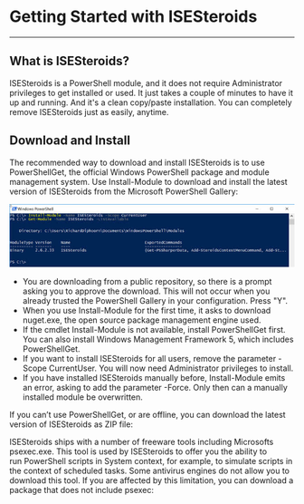 # Getting Started with ISESteroids

---

## What is ISESteroids?
ISESteroids is a PowerShell module, and it does not require Administrator privileges to get installed or used. It just takes a couple of minutes to have it up and running. And it's a clean copy/paste installation. You can completely remove ISESteroids just as easily, anytime.

## Download and Install
The recommended way to download and install ISESteroids is to use PowerShellGet, the official Windows PowerShell package and module management system. Use Install-Module to download and install the latest version of ISESteroids from the Microsoft PowerShell Gallery:

![](images/Install-ISESteroids.jpg)

* You are downloading from a public repository, so there is a prompt asking you to approve the download. This will not occur when you already trusted the PowerShell Gallery in your configuration. Press "Y".
* When you use Install-Module for the first time, it asks to download nuget.exe, the open source package management engine used.
* If the cmdlet Install-Module is not available, install PowerShellGet first. You can also install Windows Management Framework 5, which includes PowerShellGet.
* If you want to install ISESteroids for all users, remove the parameter -Scope CurrentUser. You will now need Administrator privileges to install.
* If you have installed ISESteroids manually before, Install-Module emits an error, asking to add the parameter -Force. Only then can a manually installed module be overwritten.

If you can’t use PowerShellGet, or are offline, you can download the latest version of ISESteroids as ZIP file:

ISESteroids ships with a number of freeware tools including Microsofts psexec.exe. This tool is used by ISESteroids to offer you the ability to run PowerShell scripts in System context, for example, to simulate scripts in the context of scheduled tasks. Some antivirus engines do not allow you to download this tool. If you are affected by this limitation, you can download a package that does not include psexec:

